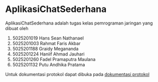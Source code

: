 # AplikasiChatSederhana

AplikasiChatSederhana adalah tugas kelas pemrograman jaringan yang dibuat oleh
1. 5025201019	Hans Sean Nathanael
2. 5025201003	Rahmat Faris Akbar
3. 5025201188	Graidy Megananda
4. 5025201224	Haniif Ahmad Jauhari
5. 5025201260	Fadel Pramaputra Maulana
6. 5025201132	Putu Andhika Pratama

Untuk dokumentasi protokol dapat dibuka pada
[dokumentasi protokol](/AplikasiChatSederhana.Server/protokol.md)
